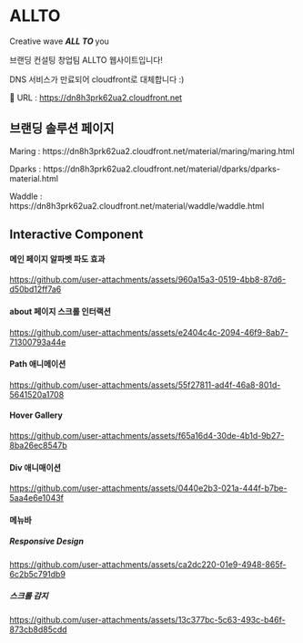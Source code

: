 # ALLTO
<p>Creative wave <strong><em>ALL TO </em></strong>you</p> <p>브랜딩 컨설팅 창업팀 ALLTO 웹사이트입니다!</p>

DNS 서비스가 만료되어 cloudfront로 대체합니다 :)

🔗 URL : https://dn8h3prk62ua2.cloudfront.net

## 브랜딩 솔루션 페이지
<p>Maring : https://dn8h3prk62ua2.cloudfront.net/material/maring/maring.html </p>
<p>Dparks : https://dn8h3prk62ua2.cloudfront.net/material/dparks/dparks-material.html </p>
<p>Waddle : https://dn8h3prk62ua2.cloudfront.net/material/waddle/waddle.html </p>

## Interactive Component
#### 메인 페이지 알파벳 파도 효과


https://github.com/user-attachments/assets/960a15a3-0519-4bb8-87d6-d50bd12ff7a6


#### about 페이지 스크롤 인터랙션


https://github.com/user-attachments/assets/e2404c4c-2094-46f9-8ab7-71300793a44e


#### Path 애니메이션 


https://github.com/user-attachments/assets/55f27811-ad4f-46a8-801d-5641520a1708


#### Hover Gallery


https://github.com/user-attachments/assets/f65a16d4-30de-4b1d-9b27-8ba26ec8547b


#### Div 애니매이션


https://github.com/user-attachments/assets/0440e2b3-021a-444f-b7be-5aa4e6e1043f


#### 메뉴바

##### Responsive Design


https://github.com/user-attachments/assets/ca2dc220-01e9-4948-865f-6c2b5c791db9


##### 스크롤 감지


https://github.com/user-attachments/assets/13c377bc-5c63-493c-b46f-873cb8d85cdd



